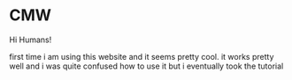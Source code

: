 # CMW

Hi Humans!

first time i am using this website and it seems pretty cool.
it works pretty well and i was quite confused how to use it but i eventually took the tutorial
